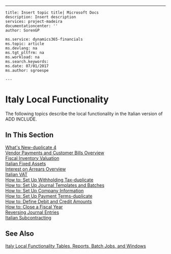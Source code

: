 ---
    title: Insert topic title| Microsoft Docs
    description: Insert description
    services: project-madeira
    documentationcenter: ''
    author: SorenGP

    ms.service: dynamics365-financials
    ms.topic: article
    ms.devlang: na
    ms.tgt_pltfrm: na
    ms.workload: na
    ms.search.keywords:
    ms.date: 07/01/2017
    ms.author: sgroespe

    ---
# Italy Local Functionality
The following topics describe the local functionality in the Italian version of ADD INCLUDE<!--[!INCLUDE[navnow](../../ApplicationDesign/includes/navnow_md.md)]-->.  
  
## In This Section  
 [What's New-duplicate 4](../../LocalFunctionalityForMicrosoftDynamicsNav2016/Italy/what-s-new-duplicate-4.md)  
  [Vendor Payments and Customer Bills Overview](../../LocalFunctionalityForMicrosoftDynamicsNav2016/Italy/vendor-payments-and-customer-bills-overview.md)  
  [Fiscal Inventory Valuation](../../LocalFunctionalityForMicrosoftDynamicsNav2016/Italy/fiscal-inventory-valuation.md)  
  [Italian Fixed Assets](../../LocalFunctionalityForMicrosoftDynamicsNav2016/Italy/italian-fixed-assets.md)  
  [Interest on Arrears Overview](../../LocalFunctionalityForMicrosoftDynamicsNav2016/Italy/interest-on-arrears-overview.md)  
  [Italian VAT](../../LocalFunctionalityForMicrosoftDynamicsNav2016/Italy/italian-vat.md)  
  [How to: Set Up Withholding Tax-duplicate](../../LocalFunctionalityForMicrosoftDynamicsNav2016/Italy/how-to-set-up-withholding-tax-duplicate.md)  
  [How to: Set Up Journal Templates and Batches](../../LocalFunctionalityForMicrosoftDynamicsNav2016/Italy/how-to-set-up-journal-templates-and-batches.md)  
  [How to: Set Up Company Information](../../LocalFunctionalityForMicrosoftDynamicsNav2016/Italy/how-to-set-up-company-information.md)  
  [How to: Set Up Payment Terms-duplicate](../../LocalFunctionalityForMicrosoftDynamicsNav2016/Italy/how-to-set-up-payment-terms-duplicate.md)  
  [How to: Define Debit and Credit Amounts](../../LocalFunctionalityForMicrosoftDynamicsNav2016/Italy/how-to-define-debit-and-credit-amounts.md)  
  [How to: Close a Fiscal Year](../../LocalFunctionalityForMicrosoftDynamicsNav2016/Italy/how-to-close-a-fiscal-year.md)  
  [Reversing Journal Entries](../../LocalFunctionalityForMicrosoftDynamicsNav2016/Italy/reversing-journal-entries.md)  
  [Italian Subcontracting](../../LocalFunctionalityForMicrosoftDynamicsNav2016/Italy/italian-subcontracting.md)  
  
## See Also  
 [Italy Local Functionality Tables, Reports, Batch Jobs, and Windows](../../LocalFunctionalityForMicrosoftDynamicsNav2016/Italy/italy-local-functionality-tables-reports-batch-jobs-and-windows.md)